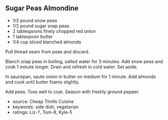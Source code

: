 Sugar Peas Almondine
--------------------

- 1/2 pound snow peas
- 1/2 pound sugar snap peas
- 2 tablespoons finely chopped red onion
- 1 tablespoon butter
- 1/4 cup sliced blanched almonds

Pull thread seam from peas and discard.

Blanch snap peas in boiling, salted water for 3 minutes.  Add snow
peas and cook 1 minute longer.  Drain and refresh in cold water.  Set
aside.

In saucepan, saute onion in butter on medium for 1 minute.  Add
almonds and cook until butter foams slightly.

Add peas.  Toss well to coat.  Season with freshly ground pepper.

- source: Cheap Thrills Cuisine
- keywords: side dish, vegetarian
- ratings: Liz-?, Tom-8, Kyle-5
